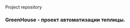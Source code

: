 <!--# [![GeekBrains](https://frontend-scripts.hb.bizmrg.com/unique-hf/svg/logo.svg)](https://gb.ru)-->
Project repository

### GreenHouse - проект автоматизации теплицы.
